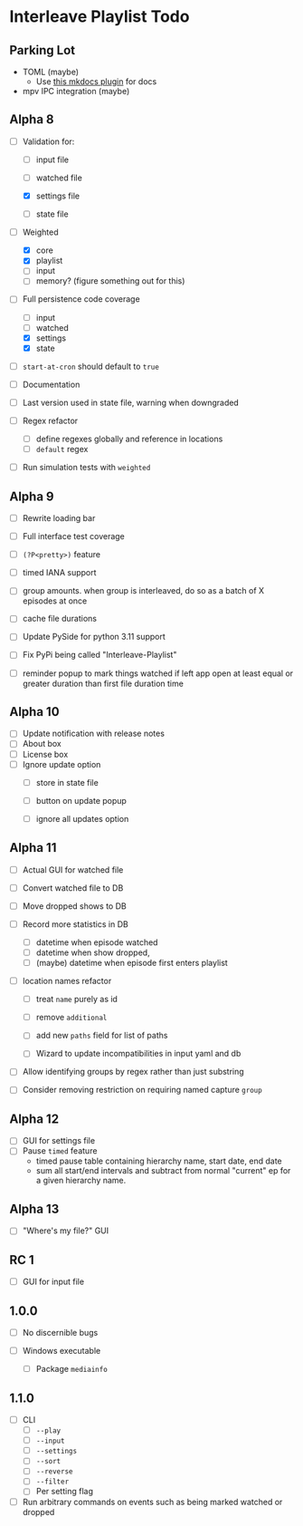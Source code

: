 # Interleave Playlist Todo

## Parking Lot

* TOML (maybe)
  * Use [this mkdocs plugin](https://github.com/yacir/markdown-fenced-code-tabs) for docs
* mpv IPC integration (maybe)

## Alpha 8

* [ ] Validation for:

  * [ ] input file

  * [ ] watched file

  * [x] settings file

  * [ ] state file

* [ ] Weighted

  * [x] core
  * [x] playlist
  * [ ] input
  * [ ] memory? (figure something out for this)

* [ ] Full persistence code coverage
  * [ ] input
  * [ ] watched
  * [x] settings
  * [x] state
* [ ] `start-at-cron` should default to `true`
* [ ] Documentation
* [ ] Last version used in state file, warning when downgraded
* [ ] Regex refactor
  * [ ] define regexes globally and reference in locations
  * [ ] `default` regex
* [ ] Run simulation tests with `weighted`



## Alpha 9

- [ ] Rewrite loading bar
- [ ] Full interface test coverage
- [ ] `(?P<pretty>)` feature
- [ ] timed IANA support
- [ ] group amounts. when  group is interleaved, do so as a batch of X episodes at once
- [ ] cache file durations
- [ ] Update PySide for python 3.11 support
- [ ] Fix PyPi being called "Interleave-Playlist"
- [ ] reminder popup to mark things watched if left app open at least equal or greater duration than first file
duration time



## Alpha 10

- [ ] Update notification with release notes
- [ ] About box
- [ ] License box
- [ ] Ignore update option
  - [ ] store in state file
  - [ ] button on update popup
  - [ ] ignore all updates option



## Alpha 11

- [ ] Actual GUI for watched file

- [ ] Convert watched file to DB

- [ ] Move dropped shows to DB

- [ ] Record more statistics in DB

  - [ ] datetime when episode watched
  - [ ] datetime when show dropped,
  - [ ] (maybe) datetime when episode first enters playlist

- [ ] location names refactor

  - [ ] treat `name` purely as id

  - [ ] remove `additional`

  - [ ] add new `paths` field for list of paths
  - [ ] Wizard to update incompatibilities in input yaml and db

- [ ] Allow identifying groups by regex rather than just substring

- [ ] Consider removing restriction on requiring named capture `group`



## Alpha 12

- [ ] GUI for settings file
- [ ] Pause `timed` feature
  * timed pause table containing hierarchy name, start date, end date
  * sum all start/end intervals and subtract from normal "current" ep for a given hierarchy name.



## Alpha 13

- [ ] "Where's my file?" GUI



## RC 1

- [ ] GUI for input file



## 1.0.0

- [ ] No discernible bugs

- [ ] Windows executable
  - [ ] Package `mediainfo`

## 1.1.0

- [ ] CLI
  - [ ] `--play`
  - [ ] `--input`
  - [ ] `--settings`
  - [ ] `--sort`
  - [ ] `--reverse`
  - [ ] `--filter`
  - [ ] Per setting flag
- [ ] Run arbitrary commands on events such as being marked watched or dropped
